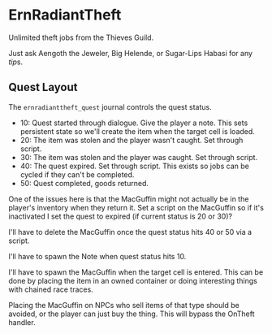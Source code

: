# ErnRadiantTheft
Unlimited theft jobs from the Thieves Guild.

Just ask Aengoth the Jeweler, Big Helende, or Sugar-Lips Habasi for any *tip*s.

## Quest Layout

The `ernradianttheft_quest` journal controls the quest status.
- 10: Quest started through dialogue. Give the player a note. This sets persistent state so we'll create the item when the target cell is loaded.
- 20: The item was stolen and the player wasn't caught. Set through script.
- 30: The item was stolen and the player was caught. Set through script.
- 40: The quest expired. Set through script. This exists so jobs can be cycled if they can't be completed.
- 50: Quest completed, goods returned.

One of the issues here is that the MacGuffin might not actually be in the player's inventory when they return it. Set a script on the MacGuffin so if it's inactivated I set the quest to expired (if current status is 20 or 30)?

I'll have to delete the MacGuffin once the quest status hits 40 or 50 via a script.

I'll have to spawn the Note when quest status hits 10.

I'll have to spawn the MacGuffin when the target cell is entered. This can be done by placing the item in an owned container or doing interesting things with chained race traces.

Placing the MacGuffin on NPCs who sell items of that type should be avoided, or the player can just buy the thing. This will bypass the OnTheft handler.

